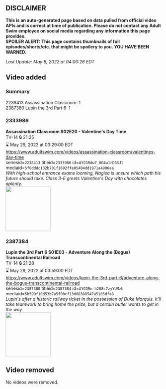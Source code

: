 ## DISCLAIMER
**This is an auto-generated page based on data pulled from official video APIs and is correct at time of publication. Please do not contact any Adult Swim employee on social media regarding any information this page provides.**  
**SPOILER ALERT: This page contains thumbnails of full episodes/shorts/etc. that might be spoilery to you. YOU HAVE BEEN WARNED.**  

_Last Update: May 8, 2022 at 04:00:26 EDT_
## Video added
### Summary
2238413 Assassination Classroom: 1  
2387380 Lupin the 3rd Part 6: 1  
### 2333986
**Assassination Classroom S02E20 - Valentine's Day Time**  
TV-14 🔒 21:25  
⌛ May 29, 2022 at 03:29:00 EDT  
https://www.adultswim.com/videos/assassination-classroom/valentines-day-time  
seriesid=`2238413` titleid=`2333986` id=`AYCGRdw7_0O4w1rD3SJl` mediaid=`5f0dddc132b701f1692ffe05404dd1971a4906aa`  
_With high-school entrance exams looming, Nagisa is unsure which path his future should take. Class 3-E greets Valentine's Day with chocolates aplenty._  
<a href="https://media.cdn.adultswim.com/uploads/20220502/thumbnails/2_22521535567-AssassinationClassroom_42_ValentinesDayTime.png"><img src="https://media.cdn.adultswim.com/uploads/20220502/thumbnails/2_22521535567-AssassinationClassroom_42_ValentinesDayTime.png" height="144px" /></a>
### 2387384
**Lupin the 3rd Part 6 S01E03 - Adventure Along the (Bogus) Transcontinental Railroad**  
TV-14 🔒 21:28  
⌛ May 29, 2022 at 03:59:00 EDT  
https://www.adultswim.com/videos/lupin-the-3rd-part-6/adventure-along-the-bogus-transcontinental-railroad  
seriesid=`2387380` titleid=`2387384` id=`AYCGRn-h208s7zyYUMzU` mediaid=`5b599f10d53b7a5f00cf13d08388547a5105dfa8`  
_Lupin's after a historic railway ticket in the possession of Duke Marquis. It'll take teamwork to bring home the prize, but a certain butler wants to get in the way._  
<a href="https://media.cdn.adultswim.com/uploads/20220502/thumbnails/2_22521536426-LupinThe3rd_Part6_003_AdventureAlongTheBogusTranscontinentalRailroad.png"><img src="https://media.cdn.adultswim.com/uploads/20220502/thumbnails/2_22521536426-LupinThe3rd_Part6_003_AdventureAlongTheBogusTranscontinentalRailroad.png" height="144px" /></a>
## Video removed
No videos were removed.  
